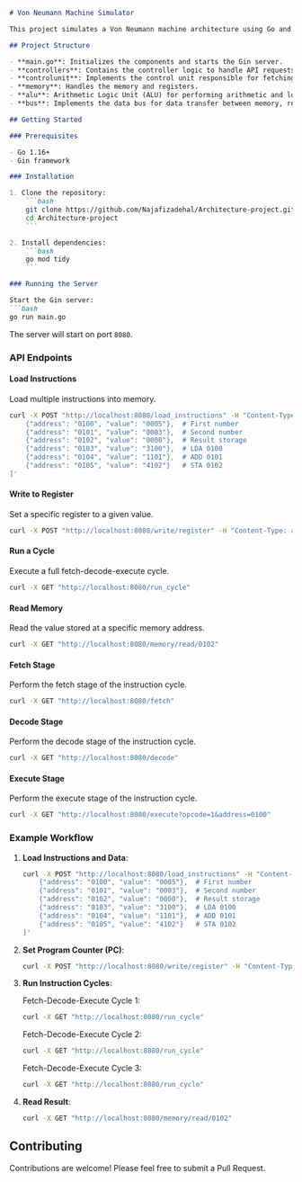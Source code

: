 
```markdown
# Von Neumann Machine Simulator

This project simulates a Von Neumann machine architecture using Go and the Gin framework. It provides an API to load instructions, execute them, and interact with the memory and registers.

## Project Structure

- **main.go**: Initializes the components and starts the Gin server.
- **controllers**: Contains the controller logic to handle API requests.
- **controlunit**: Implements the control unit responsible for fetching, decoding, and executing instructions.
- **memory**: Handles the memory and registers.
- **alu**: Arithmetic Logic Unit (ALU) for performing arithmetic and logic operations.
- **bus**: Implements the data bus for data transfer between memory, registers, and ALU.

## Getting Started

### Prerequisites

- Go 1.16+
- Gin framework

### Installation

1. Clone the repository:
    ```bash
    git clone https://github.com/Najafizadehal/Architecture-project.git
    cd Architecture-project
    ```

2. Install dependencies:
    ```bash
    go mod tidy
    ```

### Running the Server

Start the Gin server:
```bash
go run main.go
```

The server will start on port `8080`.

### API Endpoints

#### Load Instructions

Load multiple instructions into memory.

```bash
curl -X POST "http://localhost:8080/load_instructions" -H "Content-Type: application/json" -d '[
    {"address": "0100", "value": "0005"},  # First number
    {"address": "0101", "value": "0003"},  # Second number
    {"address": "0102", "value": "0000"},  # Result storage
    {"address": "0103", "value": "3100"},  # LDA 0100
    {"address": "0104", "value": "1101"},  # ADD 0101
    {"address": "0105", "value": "4102"}   # STA 0102
]'
```

#### Write to Register

Set a specific register to a given value.

```bash
curl -X POST "http://localhost:8080/write/register" -H "Content-Type: application/json" -d '{"register": "PC", "value": 259}'
```

#### Run a Cycle

Execute a full fetch-decode-execute cycle.

```bash
curl -X GET "http://localhost:8080/run_cycle"
```

#### Read Memory

Read the value stored at a specific memory address.

```bash
curl -X GET "http://localhost:8080/memory/read/0102"
```

#### Fetch Stage

Perform the fetch stage of the instruction cycle.

```bash
curl -X GET "http://localhost:8080/fetch"
```

#### Decode Stage

Perform the decode stage of the instruction cycle.

```bash
curl -X GET "http://localhost:8080/decode"
```

#### Execute Stage

Perform the execute stage of the instruction cycle.

```bash
curl -X GET "http://localhost:8080/execute?opcode=1&address=0100"
```

### Example Workflow

1. **Load Instructions and Data**:

    ```bash
    curl -X POST "http://localhost:8080/load_instructions" -H "Content-Type: application/json" -d '[
        {"address": "0100", "value": "0005"},  # First number
        {"address": "0101", "value": "0003"},  # Second number
        {"address": "0102", "value": "0000"},  # Result storage
        {"address": "0103", "value": "3100"},  # LDA 0100
        {"address": "0104", "value": "1101"},  # ADD 0101
        {"address": "0105", "value": "4102"}   # STA 0102
    ]'
    ```

2. **Set Program Counter (PC)**:

    ```bash
    curl -X POST "http://localhost:8080/write/register" -H "Content-Type: application/json" -d '{"register": "PC", "value": 259}'
    ```

3. **Run Instruction Cycles**:

    Fetch-Decode-Execute Cycle 1:
    ```bash
    curl -X GET "http://localhost:8080/run_cycle"
    ```

    Fetch-Decode-Execute Cycle 2:
    ```bash
    curl -X GET "http://localhost:8080/run_cycle"
    ```

    Fetch-Decode-Execute Cycle 3:
    ```bash
    curl -X GET "http://localhost:8080/run_cycle"
    ```

4. **Read Result**:

    ```bash
    curl -X GET "http://localhost:8080/memory/read/0102"
    ```

## Contributing

Contributions are welcome! Please feel free to submit a Pull Request.
